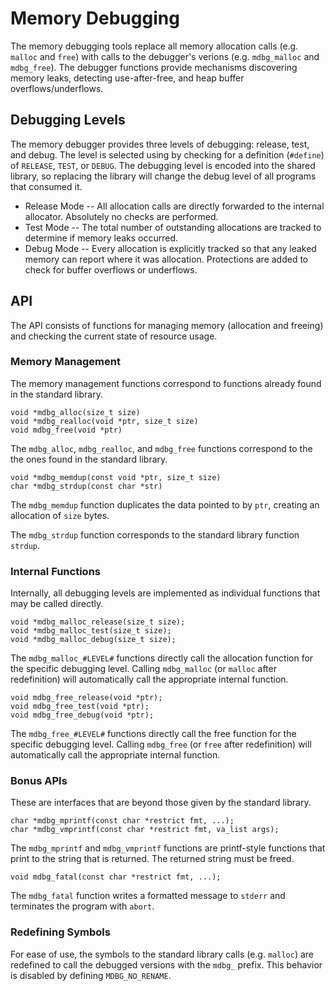 Memory Debugging
================

The memory debugging tools replace all memory allocation calls (e.g. `malloc`
and `free`) with calls to the debugger's verions (e.g. `mdbg_malloc` and
`mdbg_free`). The debugger functions provide mechanisms discovering memory
leaks, detecting use-after-free, and heap buffer overflows/underflows.


## Debugging Levels

The memory debugger provides three levels of debugging: release, test, and
debug. The level is selected using by checking for a definition (`#define`) of
`RELEASE`, `TEST`, or `DEBUG`. The debugging level is encoded into the shared
library, so replacing the library will change the debug level of all programs
that consumed it.

  * Release Mode -- All allocation calls are directly forwarded to the
    internal allocator. Absolutely no checks are performed.
  * Test Mode -- The total number of outstanding allocations are tracked to
    determine if memory leaks occurred.
  * Debug Mode -- Every allocation is explicitly tracked so that any leaked
    memory can report where it was allocation. Protections are added to check
    for buffer overflows or underflows.


## API

The API consists of functions for managing memory (allocation and freeing) and
checking the current state of resource usage.


### Memory Management

The memory management functions correspond to functions already found in the
standard library.

    void *mdbg_alloc(size_t size)
    void *mdbg_realloc(void *ptr, size_t size)
    void mdbg_free(void *ptr)

The `mdbg_alloc`, `mdbg_realloc`, and `mdbg_free` functions correspond to the
the ones found in the standard library.

    void *mdbg_memdup(const void *ptr, size_t size)
    char *mdbg_strdup(const char *str)

The `mdbg_memdup` function duplicates the data pointed to by `ptr`, creating
an allocation of `size` bytes.

The `mdbg_strdup` function corresponds to the standard library function
`strdup`.


### Internal Functions

Internally, all debugging levels are implemented as individual functions that
may be called directly.

    void *mdbg_malloc_release(size_t size);
    void *mdbg_malloc_test(size_t size);
    void *mdbg_malloc_debug(size_t size);

The `mdbg_malloc_#LEVEL#` functions directly call the allocation function for
the specific debugging level. Calling `mdbg_malloc` (or `malloc` after
redefinition) will automatically call the appropriate internal function.

    void mdbg_free_release(void *ptr);
    void mdbg_free_test(void *ptr);
    void mdbg_free_debug(void *ptr);

The `mdbg_free_#LEVEL#` functions directly call the free function for the
specific debugging level. Calling `mdbg_free` (or `free` after redefinition)
will automatically call the appropriate internal function.


### Bonus APIs

These are interfaces that are beyond those given by the standard library.

    char *mdbg_mprintf(const char *restrict fmt, ...);
    char *mdbg_vmprintf(const char *restrict fmt, va_list args);

The `mdbg_mprintf` and `mdbg_vmprintf` functions are printf-style functions
that print to the string that is returned. The returned string must be freed.

    void mdbg_fatal(const char *restrict fmt, ...);

The `mdbg_fatal` function writes a formatted message to `stderr` and
terminates the program with `abort`.


### Redefining Symbols

For ease of use, the symbols to the standard library calls (e.g. `malloc`) are
redefined to call the debugged versions with the `mdbg_` prefix. This behavior
is disabled by defining `MDBG_NO_RENAME`.
